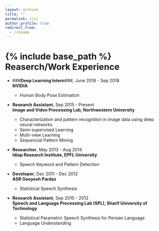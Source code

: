 ```yaml
---
layout: archive
title: ""
permalink: /cv/
author_profile: true
redirect_from:
  - /resume
---
```


{% include base_path %}
Reaserch/Work Experience
======
* ###<b>Deep Learning Intern</b>###, June 2018 - Sep 2018 <br/> <b>NVIDIA</b>
  * Human Body Pose Estimation

* <b>Research Assistant</b>, Sep 2015 - Present <br/> <b>Image and Video Processing Lab, Northwestern University</b>
  * Characterization and pattern recognition in image data using deep neural networks
  * Semi-supervised Learning
  * Multi-view Learning
  * Sequencial Pattern Mining


* <b>Researcher</b>, May 2013 - Aug 2014 <br/> <b>Idiap Research Institute, EPFL University</b>
  * Speech Keyword and Pattern Detection

* <b>Developer</b>, Dec 2011 - Dec 2012 <br/> <b>ASR Gooyesh Pardaz</b>
  * Statistical Speech Synthesis


* <b>Research Assistant</b>, Sep 2010 - 2012 <br/> <b>Speech and Language Processing Lab (SPL), Sharif University of Technology</b> 
  * Statistical Parametric Speech Synthesis for Persian Language
  * Language Understanding
